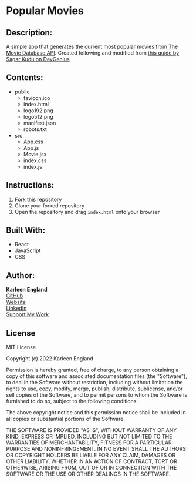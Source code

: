 # Popular Movies

## Description:
A simple app that generates the current most popular movies from <a href="https://api.themoviedb.org/3" target="_blank">The Movie Database API</a>. Created following and modified from <a href="https://blog.devgenius.io/fetch-data-from-a-real-api-react-js-f962da8af24a" target="_blank">this guide by Sagar Kudu on DevGenius</a>

## Contents:
- public
  - favicon.ico
  - index.html
  - logo192.png
  - logo512.png
  - manifest.json
  - robots.txt
- src
  - App.css
  - App.js
  - Movie.jsx
  - index.css
  - index.js

## Instructions:
1. Fork this repository
2. Clone your forked repository
3. Open the repository and drag `index.html` onto your browser

## Built With:
- React
- JavaScript
- CSS

## Author:
**Karleen England**
<br>
<a href="https://github.com/ksengland" target="_blank">GitHub</a>
<br>
<a href="https://ksengland.github.io" target="_blank">Website</a>
<br>
<a href="https://www.linkedin.com/in/karleenengland/" target="_blank">LinkedIn</a>
<br>
<a href="https://www.buymeacoffee.com/ksengland" target="_blank">Support My Work</a>

## License
MIT License

Copyright (c) 2022 Karleen England

Permission is hereby granted, free of charge, to any person obtaining a copy
of this software and associated documentation files (the "Software"), to deal
in the Software without restriction, including without limitation the rights
to use, copy, modify, merge, publish, distribute, sublicense, and/or sell
copies of the Software, and to permit persons to whom the Software is
furnished to do so, subject to the following conditions:

The above copyright notice and this permission notice shall be included in all
copies or substantial portions of the Software.

THE SOFTWARE IS PROVIDED "AS IS", WITHOUT WARRANTY OF ANY KIND, EXPRESS OR
IMPLIED, INCLUDING BUT NOT LIMITED TO THE WARRANTIES OF MERCHANTABILITY,
FITNESS FOR A PARTICULAR PURPOSE AND NONINFRINGEMENT. IN NO EVENT SHALL THE
AUTHORS OR COPYRIGHT HOLDERS BE LIABLE FOR ANY CLAIM, DAMAGES OR OTHER
LIABILITY, WHETHER IN AN ACTION OF CONTRACT, TORT OR OTHERWISE, ARISING FROM,
OUT OF OR IN CONNECTION WITH THE SOFTWARE OR THE USE OR OTHER DEALINGS IN THE
SOFTWARE.
